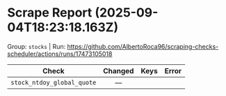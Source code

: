 # Scrape Report (2025-09-04T18:23:18.163Z)

Group: `stocks`  |  Run: https://github.com/AlbertoRoca96/scraping-checks-scheduler/actions/runs/17473105018

| Check | Changed | Keys | Error |
|---|:---:|:--|:--|
| `stock_ntdoy_global_quote` | — |  |  |
